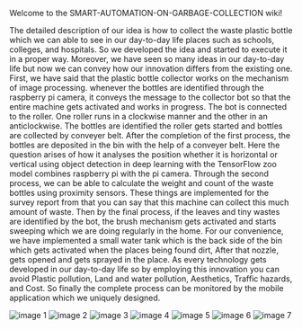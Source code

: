 Welcome to the SMART-AUTOMATION-ON-GARBAGE-COLLECTION wiki!

The detailed description of our idea is how to collect the waste plastic bottle which we can able to see in our day-to-day life places such as schools, colleges, and hospitals. So we developed the idea and started to execute it in a proper way. Moreover, we have seen so many ideas in our day-to-day life but now we can convey how our innovation differs from the existing one. First, we have said that the plastic bottle collector works on the mechanism of image processing. whenever the bottles are identified through the raspberry pi camera, it conveys the message to the collector bot so that the entire machine gets activated and works in progress. The bot is connected to the roller. One roller runs in a clockwise manner and the other in an anticlockwise. The bottles are identified the roller gets started and bottles are collected by conveyer belt. After the completion of the first process, the bottles are deposited in the bin with the help of a conveyer belt. Here the question arises of how it analyses the position whether it is horizontal or vertical using object detection in deep learning with the TensorFlow zoo model combines raspberry pi with the pi camera. Through the second process, we can be able to calculate the weight and count of the waste bottles using proximity sensors. These things are implemented for the survey report from that you can say that this machine can collect this much amount of waste. Then by the final process, if the leaves and tiny wastes are identified by the bot, the brush mechanism gets activated and starts sweeping which we are doing regularly in the home. For our convenience, we have implemented a small water tank which is the back side of the bin which gets activated when the places being found dirt, After that nozzle, gets opened and gets sprayed in the place. As every technology gets developed in our day-to-day life so by employing this innovation you can avoid Plastic pollution, Land and water pollution, Aesthetics, Traffic hazards, and Cost. So finally the complete process can be monitored by the mobile application which we uniquely designed.

![image](https://github.com/ra-mkum-ar/SMART-AUTOMATION-ON-GARBAGE-COLLECTION/assets/103347695/08def3da-15b3-4658-8f40-77eefba59e50) 1
![image](https://github.com/ra-mkum-ar/SMART-AUTOMATION-ON-GARBAGE-COLLECTION/assets/103347695/139e3014-c974-42b4-bf5e-89f9f851ae0d) 2
![image](https://github.com/ra-mkum-ar/SMART-AUTOMATION-ON-GARBAGE-COLLECTION/assets/103347695/bf573c0b-a446-46e2-87fa-696e04757804) 3
![image](https://github.com/ra-mkum-ar/SMART-AUTOMATION-ON-GARBAGE-COLLECTION/assets/103347695/e4ac5f79-57d3-4c6a-bfa8-74c1683b68a0) 4
![image](https://github.com/ra-mkum-ar/SMART-AUTOMATION-ON-GARBAGE-COLLECTION/assets/103347695/62088659-c836-41f9-8668-8752a588181b) 5
![image](https://github.com/ra-mkum-ar/SMART-AUTOMATION-ON-GARBAGE-COLLECTION/assets/103347695/417a1495-7581-4a28-8ebc-41d3f8c45e08) 6
![image](https://github.com/ra-mkum-ar/SMART-AUTOMATION-ON-GARBAGE-COLLECTION/assets/103347695/959e2a40-d0ee-48ef-ba4f-330a276df6e9) 7


